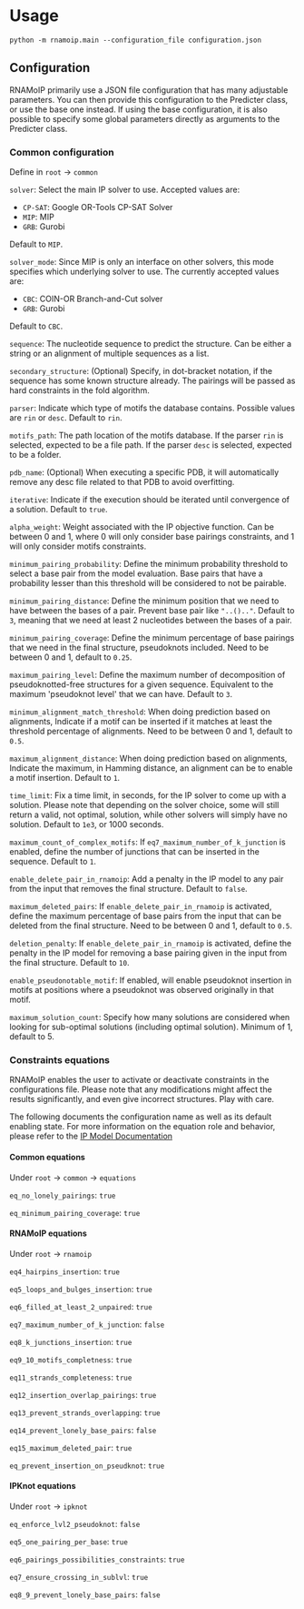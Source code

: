# Usage

`python -m rnamoip.main --configuration_file configuration.json`

## Configuration

RNAMoIP primarily use a JSON file configuration that has many adjustable parameters. You can then provide this configuration to the Predicter class, or use the base one instead. If using the base configuration, it is also possible to specify some global parameters directly as arguments to the Predicter class.

### Common configuration

Define in `root` -> `common`

`solver`: Select the main IP solver to use. Accepted values are:

- `CP-SAT`: Google OR-Tools CP-SAT Solver
- `MIP`: MIP
- `GRB`: Gurobi

Default to `MIP`.

`solver_mode`: Since MIP is only an interface on other solvers, this mode specifies which underlying solver to use. The currently accepted values are:

- `CBC`: COIN-OR Branch-and-Cut solver
- `GRB`: Gurobi

Default to `CBC`.

`sequence`: The nucleotide sequence to predict the structure. Can be either a string or an alignment of multiple sequences as a list.

`secondary_structure`: (Optional) Specify, in dot-bracket notation, if the sequence has some known structure already. The pairings will be passed as hard constraints in the fold algorithm.

`parser`: Indicate which type of motifs the database contains. Possible values are `rin` or `desc`. Default to `rin`.

`motifs_path`: The path location of the motifs database. If the parser `rin` is selected, expected to be a file path. If the parser `desc` is selected, expected to be a folder.

`pdb_name`: (Optional) When executing a specific PDB, it will automatically remove any desc file related to that PDB to avoid overfitting.

`iterative`: Indicate if the execution should be iterated until convergence of a solution. Default to `true`.

`alpha_weight`: Weight associated with the IP objective function. Can be between 0 and 1, where 0 will only consider base pairings constraints, and 1 will only consider motifs constraints.

`minimum_pairing_probability`: Define the minimum probability threshold to select a base pair from the model evaluation. Base pairs that have a probability lesser than this threshold will be considered to not be pairable.

`minimum_pairing_distance`: Define the minimum position that we need to have between the bases of a pair. Prevent base pair like `"..().."`. Default to `3`, meaning that we need at least 2 nucleotides between the bases of a pair.

`minimum_pairing_coverage`: Define the minimum percentage of base pairings that we need in the final structure, pseudoknots included. Need to be between 0 and 1, default to `0.25`.

`maximum_pairing_level`: Define the maximum number of decomposition of pseudoknotted-free structures for a given sequence. Equivalent to the maximum 'pseudoknot level' that we can have. Default to `3`.

`minimum_alignment_match_threshold`: When doing prediction based on alignments, Indicate if a motif can be inserted if it matches at least the threshold percentage of alignments. Need to be between 0 and 1, default to `0.5`.

`maximum_alignment_distance`: When doing prediction based on alignments, Indicate the maximum, in Hamming distance, an alignment can be to enable a motif insertion. Default to `1`.

`time_limit`: Fix a time limit, in seconds, for the IP solver to come up with a solution. Please note that depending on the solver choice, some will still return a valid, not optimal, solution, while other solvers will simply have no solution. Default to `1e3`, or 1000 seconds.

`maximum_count_of_complex_motifs`: If `eq7_maximum_number_of_k_junction` is enabled, define the number of junctions that can be inserted in the sequence. Default to `1`.

`enable_delete_pair_in_rnamoip`: Add a penalty in the IP model to any pair from the input that removes the final structure. Default to `false`.

`maximum_deleted_pairs`: If `enable_delete_pair_in_rnamoip` is activated, define the maximum percentage of base pairs from the input that can be deleted from the final structure. Need to be between 0 and 1, default to `0.5`.

`deletion_penalty`: If `enable_delete_pair_in_rnamoip` is activated, define the penalty in the IP model for removing a base pairing given in the input from the final structure. Default to `10`.

`enable_pseudonotable_motif`: If enabled, will enable pseudoknot insertion in motifs at positions where a pseudoknot was observed originally in that motif.

`maximum_solution_count`: Specify how many solutions are considered when looking for sub-optimal solutions (including optimal solution). Minimum of 1, default to 5.

### Constraints equations

RNAMoIP enables the user to activate or deactivate constraints in the configurations file.
Please note that any modifications might affect the results significantly, and even give incorrect structures. Play with care.

The following documents the configuration name as well as its default enabling state. For more information on the equation role and behavior, please refer to the [IP Model Documentation](ip_model.md)

#### Common equations

Under `root` -> `common` -> `equations`

`eq_no_lonely_pairings`: `true`

`eq_minimum_pairing_coverage`: `true`

#### RNAMoIP equations

Under `root` -> `rnamoip`

`eq4_hairpins_insertion`: `true`

`eq5_loops_and_bulges_insertion`: `true`

`eq6_filled_at_least_2_unpaired`: `true`

`eq7_maximum_number_of_k_junction`: `false`

`eq8_k_junctions_insertion`: `true`

`eq9_10_motifs_completness`: `true`

`eq11_strands_completeness`: `true`

`eq12_insertion_overlap_pairings`: `true`

`eq13_prevent_strands_overlapping`: `true`

`eq14_prevent_lonely_base_pairs`: `false`

`eq15_maximum_deleted_pair`: `true`

`eq_prevent_insertion_on_pseudknot`: `true`

#### IPKnot equations

Under `root` -> `ipknot`

`eq_enforce_lvl2_pseudoknot`: `false`

`eq5_one_pairing_per_base`: `true`

`eq6_pairings_possibilities_constraints`: `true`

`eq7_ensure_crossing_in_sublvl`: `true`

`eq8_9_prevent_lonely_base_pairs`: `false`

